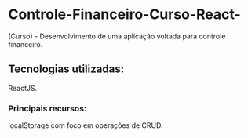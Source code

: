 # Controle-Financeiro-Curso-React-
(Curso) - Desenvolvimento de uma aplicação voltada para controle financeiro.

## Tecnologias utilizadas:
ReactJS. 

### Principais recursos:
localStorage com foco em operações de CRUD.
